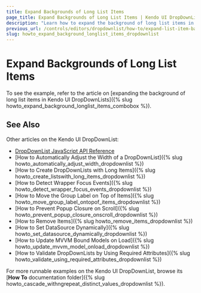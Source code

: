 ```yaml
---
title: Expand Backgrounds of Long List Items
page_title: Expand Backgrounds of Long List Items | Kendo UI DropDownList
description: "Learn how to expand the background of long list items in Kendo UI ComboBox, AutoComplete, DropDownList, and MultiSelect widgets."
previous_url: /controls/editors/dropdownlist/how-to/expand-list-item-background
slug: howto_expand_background_longlist_items_dropdownlist
---
```


# Expand Backgrounds of Long List Items

To see the example, refer to the article on [expanding the background of long list items in Kendo UI DropDownLists]({% slug howto_expand_background_longlist_items_combobox %}).

## See Also

Other articles on the Kendo UI DropDownList:

* [DropDownList JavaScript API Reference](/api/javascript/ui/dropdownlist)
* [How to Automatically Adjust the Width of a DropDownList]({% slug howto_automatically_adjust_width_dropdownlist %})
* [How to Create DropDownLists with Long Items]({% slug howto_create_listswith_long_items_dropdownlist %})
* [How to Detect Wrapper Focus Events]({% slug howto_detect_wrapper_focus_events_dropdownlist %})
* [How to Move the Group Label on Top of Items]({% slug howto_move_group_label_ontopof_items_dropdownlist %})
* [How to Prevent Popup Closure on Scroll]({% slug howto_prevent_popup_closure_onscroll_dropdownlist %})
* [How to Remove Items]({% slug howto_remove_items_dropdownlist %})
* [How to Set DataSource Dynamically]({% slug howto_set_datasource_dynamically_dropdownlist %})
* [How to Update MVVM Bound Models on Load]({% slug howto_update_mvvm_model_onload_dropdownlist %})
* [How to Validate DropDownLists by Using Required Attributes]({% slug howto_validate_using_required_attributes_dropdownlist %})

For more runnable examples on the Kendo UI DropDownList, browse its [**How To** documentation folder]({% slug howto_cascade_withngrepeat_distinct_values_dropdownlist %}).
